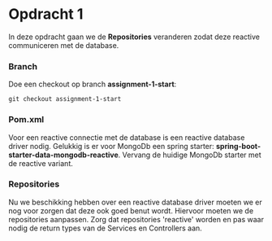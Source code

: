 # Opdracht 1
In deze opdracht gaan we de __Repositories__ veranderen zodat deze reactive communiceren met de
database. 

### Branch

Doe een checkout op branch __assignment-1-start__:
```
git checkout assignment-1-start
```

### Pom.xml
Voor een reactive connectie met de database is een reactive database driver nodig. Gelukkig is er voor
MongoDb een spring starter: __spring-boot-starter-data-mongodb-reactive__. Vervang de huidige
MongoDb starter met de reactive variant.

### Repositories
Nu we beschikking hebben over een reactive database driver moeten we er nog voor zorgen dat deze ook
goed benut wordt. Hiervoor moeten we de repositories aanpassen. Zorg dat repositories 'reactive' 
worden en pas waar nodig de return types van de Services en Controllers aan.



